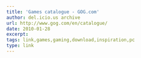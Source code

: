 ```yaml
---
title: 'Games catalogue - GOG.com'
author: del.icio.us archive
url: http://www.gog.com/en/catalogue/
date: 2010-01-28
excerpt: 
tags: link,games,gaming,download,inspiration,pc
type: link
---
```

